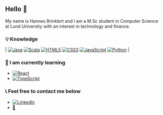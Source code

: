 ## Hello 👋

My name is Hannes Brinklert and I am a M.Sc student in Computer Science at Lund University with an interest in technology and finance.
### :bulb: Knowledge 
|
[<img alt="Java" src="https://img.shields.io/badge/java-%23ED8B00.svg?&style=for-the-badge&logo=java&logoColor=white"/>](https://github.com/hannesbrinklert)
[<img alt="Scala" src="https://img.shields.io/badge/scala-%23DC322F.svg?&style=for-the-badge&logo=scala&logoColor=white"/>](https://github.com/hannesbrinklert)
[<img alt="HTML5" src="https://img.shields.io/badge/html5%20-%23E34F26.svg?&style=for-the-badge&logo=html5&logoColor=white"/>](https://github.com/hannesbrinklert)
[<img alt="CSS3" src="https://img.shields.io/badge/css3%20-%231572B6.svg?&style=for-the-badge&logo=css3&logoColor=white"/>](https://github.com/hannesbrinklert)
[<img alt="JavaScript" src="https://img.shields.io/badge/javascript%20-%23323330.svg?&style=for-the-badge&logo=javascript&logoColor=%23F7DF1E"/>](https://github.com/hannesbrinklert)
[<img alt="Python" src="https://img.shields.io/badge/python%20-%2314354C.svg?&style=for-the-badge&logo=python&logoColor=white"/>](https://github.com/hannesbrinklert)
|
### :book: I am currently learning
- [<img alt="React" src="https://img.shields.io/badge/react%20-%2320232a.svg?&style=for-the-badge&logo=react&logoColor=%2361DAFB"/>](https://github.com/hannesbrinklert)
- [<img alt="TypeScript" src="https://img.shields.io/badge/typescript%20-%23007ACC.svg?&style=for-the-badge&logo=typescript&logoColor=white"/>](https://github.com/hannesbrinklert)
 
### :telephone_receiver: Feel free to contact me below 
- [<img alt="LinkedIn" src="https://img.shields.io/badge/linkedin%20-%230077B5.svg?&style=for-the-badge&logo=linkedin&logoColor=white"/>](http://linkedin.com/in/hannesbrinklert)
- [:e-mail:](mailto:hannes@brinklert.se)
